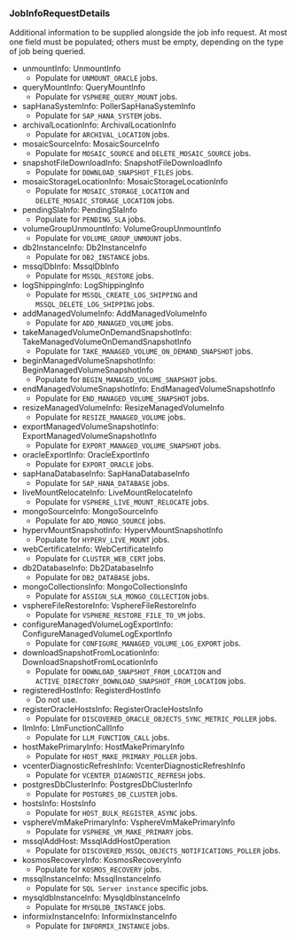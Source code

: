 ### JobInfoRequestDetails
Additional information to be supplied alongside the job info request.
At most one field must be populated; others must be empty, depending
on the type of job being queried.

- unmountInfo: UnmountInfo
  - Populate for `UNMOUNT_ORACLE` jobs.
- queryMountInfo: QueryMountInfo
  - Populate for `VSPHERE_QUERY_MOUNT` jobs.
- sapHanaSystemInfo: PollerSapHanaSystemInfo
  - Populate for `SAP_HANA_SYSTEM` jobs.
- archivalLocationInfo: ArchivalLocationInfo
  - Populate for `ARCHIVAL_LOCATION` jobs.
- mosaicSourceInfo: MosaicSourceInfo
  - Populate for `MOSAIC_SOURCE` and `DELETE_MOSAIC_SOURCE` jobs.
- snapshotFileDownloadInfo: SnapshotFileDownloadInfo
  - Populate for `DOWNLOAD_SNAPSHOT_FILES` jobs.
- mosaicStorageLocationInfo: MosaicStorageLocationInfo
  - Populate for `MOSAIC_STORAGE_LOCATION`
and `DELETE_MOSAIC_STORAGE_LOCATION` jobs.
- pendingSlaInfo: PendingSlaInfo
  - Populate for `PENDING_SLA` jobs.
- volumeGroupUnmountInfo: VolumeGroupUnmountInfo
  - Populate for `VOLUME_GROUP_UNMOUNT` jobs.
- db2InstanceInfo: Db2InstanceInfo
  - Populate for `DB2_INSTANCE` jobs.
- mssqlDbInfo: MssqlDbInfo
  - Populate for `MSSQL_RESTORE` jobs.
- logShippingInfo: LogShippingInfo
  - Populate for `MSSQL_CREATE_LOG_SHIPPING`
and `MSSQL_DELETE_LOG_SHIPPING` jobs.
- addManagedVolumeInfo: AddManagedVolumeInfo
  - Populate for `ADD_MANAGED_VOLUME` jobs.
- takeManagedVolumeOnDemandSnapshotInfo: TakeManagedVolumeOnDemandSnapshotInfo
  - Populate for `TAKE_MANAGED_VOLUME_ON_DEMAND_SNAPSHOT` jobs.
- beginManagedVolumeSnapshotInfo: BeginManagedVolumeSnapshotInfo
  - Populate for `BEGIN_MANAGED_VOLUME_SNAPSHOT` jobs.
- endManagedVolumeSnapshotInfo: EndManagedVolumeSnapshotInfo
  - Populate for `END_MANAGED_VOLUME_SNAPSHOT` jobs.
- resizeManagedVolumeInfo: ResizeManagedVolumeInfo
  - Populate for `RESIZE_MANAGED_VOLUME` jobs.
- exportManagedVolumeSnapshotInfo: ExportManagedVolumeSnapshotInfo
  - Populate for `EXPORT_MANAGED_VOLUME_SNAPSHOT` jobs.
- oracleExportInfo: OracleExportInfo
  - Populate for `EXPORT_ORACLE` jobs.
- sapHanaDatabaseInfo: SapHanaDatabaseInfo
  - Populate for `SAP_HANA_DATABASE` jobs.
- liveMountRelocateInfo: LiveMountRelocateInfo
  - Populate for `VSPHERE_LIVE_MOUNT_RELOCATE` jobs.
- mongoSourceInfo: MongoSourceInfo
  - Populate for `ADD_MONGO_SOURCE` jobs.
- hypervMountSnapshotInfo: HypervMountSnapshotInfo
  - Populate for `HYPERV_LIVE_MOUNT` jobs.
- webCertificateInfo: WebCertificateInfo
  - Populate for `CLUSTER_WEB_CERT` jobs.
- db2DatabaseInfo: Db2DatabaseInfo
  - Populate for `DB2_DATABASE` jobs.
- mongoCollectionsInfo: MongoCollectionsInfo
  - Populate for `ASSIGN_SLA_MONGO_COLLECTION` jobs.
- vsphereFileRestoreInfo: VsphereFileRestoreInfo
  - Populate for `VSPHERE_RESTORE_FILE_TO_VM` jobs.
- configureManagedVolumeLogExportInfo: ConfigureManagedVolumeLogExportInfo
  - Populate for `CONFIGURE_MANAGED_VOLUME_LOG_EXPORT` jobs.
- downloadSnapshotFromLocationInfo: DownloadSnapshotFromLocationInfo
  - Populate for `DOWNLOAD_SNAPSHOT_FROM_LOCATION`
and `ACTIVE_DIRECTORY_DOWNLOAD_SNAPSHOT_FROM_LOCATION` jobs.
- registeredHostInfo: RegisterdHostInfo
  - Do not use.
- registerOracleHostsInfo: RegisterOracleHostsInfo
  - Populate for `DISCOVERED_ORACLE_OBJECTS_SYNC_METRIC_POLLER` jobs.
- llmInfo: LlmFunctionCallInfo
  - Populate for `LLM_FUNCTION_CALL` jobs.
- hostMakePrimaryInfo: HostMakePrimaryInfo
  - Populate for `HOST_MAKE_PRIMARY_POLLER` jobs.
- vcenterDiagnosticRefreshInfo: VcenterDiagnosticRefreshInfo
  - Populate for `VCENTER_DIAGNOSTIC_REFRESH` jobs.
- postgresDbClusterInfo: PostgresDbClusterInfo
  - Populate for `POSTGRES_DB_CLUSTER` jobs.
- hostsInfo: HostsInfo
  - Populate for `HOST_BULK_REGISTER_ASYNC` jobs.
- vsphereVmMakePrimaryInfo: VsphereVmMakePrimaryInfo
  - Populate for `VSPHERE_VM_MAKE_PRIMARY` jobs.
- mssqlAddHost: MssqlAddHostOperation
  - Populate for `DISCOVERED_MSSQL_OBJECTS_NOTIFICATIONS_POLLER` jobs.
- kosmosRecoveryInfo: KosmosRecoveryInfo
  - Populate for `KOSMOS_RECOVERY` jobs.
- mssqlInstanceInfo: MssqlInstanceInfo
  - Populate for `SQL Server instance` specific jobs.
- mysqldbInstanceInfo: MysqldbInstanceInfo
  - Populate for `MYSQLDB_INSTANCE` jobs.
- informixInstanceInfo: InformixInstanceInfo
  - Populate for `INFORMIX_INSTANCE` jobs.
